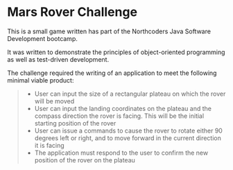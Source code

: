 # Mars Rover Challenge
This is a small game written has part of the Northcoders Java Software Development bootcamp.

It was written to demonstrate the principles of object-oriented programming as well as test-driven development.

The challenge required the writing of an application to meet the following minimal viable product:

> * User can input the size of a rectangular plateau on which the rover will be moved
> * User can input the landing coordinates on the plateau and the compass direction the rover is facing. This will be the initial starting position of the rover
> * User can issue a commands to cause the rover to rotate either 90 degrees left or right, and to move forward in the current direction it is facing
> * The application must respond to the user to confirm the new position of the rover on the plateau